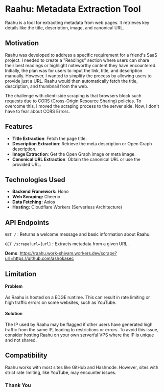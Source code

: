 # Raahu: Metadata Extraction Tool

Raahu is a tool for extracting metadata from web pages. It retrieves key details like the title, description, image, and canonical URL.

## Motivation
Raahu was developed to address a specific requirement for a friend's SaaS project. I needed to create a "Readings" section where users can share their best readings or highlight noteworthy content they have encountered. Initially, the plan was for users to input the link, title, and description manually. However, I wanted to simplify the process by allowing users to provide just a URL. Raahu would then automatically fetch the title, description, and thumbnail from the web.

The challenge with client-side scraping is that browsers block such requests due to CORS (Cross-Origin Resource Sharing) policies. To overcome this, I moved the scraping process to the server side. Now, I don't have to fear about CORS Errors.

## Features
- **Title Extraction**: Fetch the page title.
- **Description Extraction**: Retrieve the meta description or Open Graph description.
- **Image Extraction**: Get the Open Graph image or meta image.
- **Canonical URL Extraction**: Obtain the canonical URL or use the provided URL.

## Technologies Used
- **Backend Framework:** Hono
- **Web Scraping:** Cheerio
- **Data Fetching:** Axios
- **Hosting:** Cloudflare Workers (Serverless Architecture)

## API Endpoints

`GET /` : Returns a welcome message and basic information about Raahu.

`GET /scrape?url={url}` : Extracts metadata from a given URL.

**Demo**: https://raahu.work-shivam.workers.dev/scrape?url=https://github.com/ashokasec

## Limitation

#### **Problem**
As Raahu is hosted on a EDGE runtime. This can result in rate limiting or high traffic errors on some websites, such as YouTube.

#### **Solution**
The IP used by Raahu may be flagged if other users have generated high traffic from the same IP, leading to restrictions or errors. To avoid this issue, consider hosting Raahu on your own serverful VPS where the IP is unique and not shared.

## Compatibility
Raahu works with most sites like GitHub and Hashnode. However, sites with strict rate limiting, like YouTube, may encounter issues.

### Thank You
